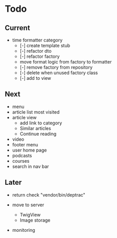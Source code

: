 # Todo

## Current

- time formatter category
  - [-] create template stub
  - [-] refactor dto
  - [-] refactor factory
  - move format logic from factory to formatter
  - [-] remove factory from repository
  - [-] delete when unused factory class
  - [-] add to view  

## Next

- menu
- article list most visited
- article view
  - add link to category
  - Similar articles
  - Continue reading
- video
- footer menu
- user home page
- podcasts
- courses
- search in nav bar

## Later

- return check "vendor/bin/deptrac"

- move to server
  - TwigView
  - Image storage

- monitoring
